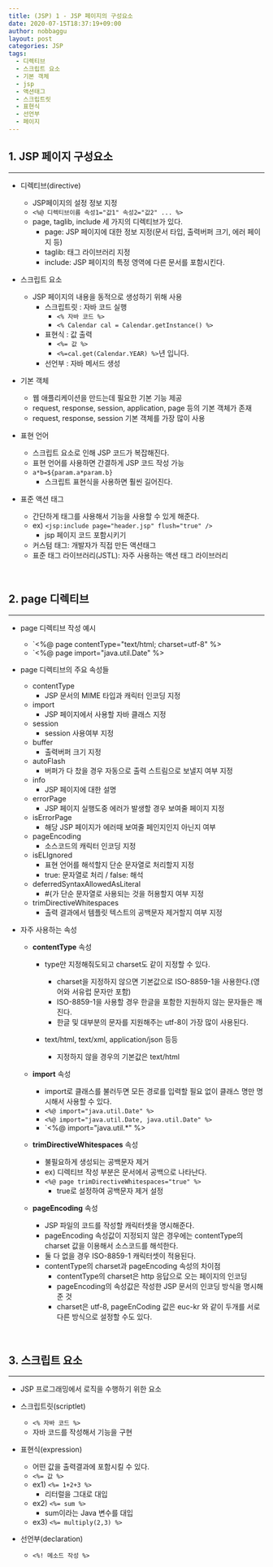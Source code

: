 ```yaml
---
title: (JSP) 1 - JSP 페이지의 구성요소
date: 2020-07-15T18:37:19+09:00
author: nobbaggu
layout: post
categories: JSP
tags:
  - 디렉티브
  - 스크립트 요소
  - 기본 객체
  - jsp
  - 액션태그
  - 스크립트릿
  - 표현식
  - 선언부
  - 페이지
---
```


## 1. JSP 페이지 구성요소 ##
----
	
+ 디렉티브(directive)
	+ JSP페이지의 설정 정보 지정
	+ `<%@ 디렉티브이름 속성1="값1" 속성2="값2" ... %>`
	+ page, taglib, include 세 가지의 디렉티브가 있다.
		+ page: JSP 페이지에 대한 정보 지정(문서 타입, 출력버퍼 크기, 에러 페이지 등)
		+ taglib: 태그 라이브러리 지정
		+ include: JSP 페이지의 특정 영역에 다른 문서를 포함시킨다.

+ 스크립트 요소
	+ JSP 페이지의 내용을 동적으로 생성하기 위해 사용
		+ 스크립트릿 : 자바 코드 실행
			+ `<% 자바 코드 %>`
			+ `<% Calendar cal = Calendar.getInstance() %>`
		+ 표현식 : 값 출력
			+ `<%= 값 %>`
			+ `<%=cal.get(Calendar.YEAR) %>`년 입니다.
		+ 선언부 : 자바 메서드 생성
		
+ 기본 객체
	+ 웹 애플리케이션을 만드는데 필요한 기본 기능 제공
	+ request, response, session, application, page 등의 기본 객체가 존재
	+ request, response, session 기본 객체를 가장 많이 사용
	
+ 표현 언어
	+ 스크립트 요소로 인해 JSP 코드가 복잡해진다.
	+ 표현 언어를 사용하면 간결하게 JSP 코드 작성 가능
	+ `a*b=${param.a*param.b}`
		+ 스크립트 표현식을 사용하면 훨씬 길어진다.
	
+ 표준 액션 태그
	+ 간단하게 태그를 사용해서 기능을 사용할 수 있게 해준다.
	+ ex) `<jsp:include page="header.jsp" flush="true" />`
		+ jsp 페이지 코드 포함시키기
	+ 커스텀 태그: 개발자가 직접 만든 액션태그
	+ 표준 태그 라이브러리(JSTL): 자주 사용하는 액션 태그 라이브러리

<br>

## 2. page 디렉티브 ##
----

+ page 디렉티브 작성 예시
	+ `<%@ page contentType="text/html; charset=utf-8" %>
	+ `<%@ page import="java.util.Date" %>
	
+ page 디렉티브의 주요 속성들
	+ contentType
		+ JSP 문서의 MIME 타입과 캐릭터 인코딩 지정
	+ import
		+ JSP 페이지에서 사용할 자바 클래스 지정
	+ session
		+ session 사용여부 지정
	+ buffer
		+ 출력버퍼 크기 지정
	+ autoFlash
		+ 버퍼가 다 찼을 경우 자동으로 출력 스트림으로 보낼지 여부 지정
	+ info
		+ JSP 페이지에 대한 설명
	+ errorPage
		+ JSP 페이지 실행도중 에러가 발생할 경우 보여줄 페이지 지정
	+ isErrorPage
		+ 해당 JSP 페이지가 에러때 보여줄 페인지인지 아닌지 여부
	+ pageEncoding
		+ 소스코드의 캐릭터 인코딩 지정
	+ isELIgnored
		+ 표현 언어를 해석할지 단순 문자열로 처리할지 지정
		+ true: 문자열로 처리 / false: 해석
	+ deferredSyntaxAllowedAsLiteral
		+ #{가 단순 문자열로 사용되는 것을 허용할지 여부 지정
	+ trimDirectiveWhitespaces
		+ 출력 결과에서 템플릿 텍스트의 공백문자 제거할지 여부 지정
	
+ 자주 사용하는 속성
	+ **contentType** 속성
		+ type만 지정해줘도되고 charset도 같이 지정할 수 있다.
			+ charset을 지정하지 않으면 기본값으로 ISO-8859-1을 사용한다.(영어와 서유럽 문자만 포함)
			+ ISO-8859-1을 사용할 경우 한글을 포함한 지원하지 않는 문자들은 깨진다.
			+ 한글 및 대부분의 문자를 지원해주는 utf-8이 가장 많이 사용된다.
		
		+ text/html, text/xml, application/json 등등
			+ 지정하지 않을 경우의 기본값은 text/html

	+ **import** 속성
		+ import로 클래스를 불러두면 모든 경로를 입력할 필요 없이 클래스 명만 명시해서 사용할 수 있다.
		+ `<%@ import="java.util.Date" %>`
		+ `<%@ import="java.util.Date, java.util.Date" %>`
		+ `<%@ import="java.util.*" %>
		
	+ **trimDirectiveWhitespaces** 속성
		+ 불필요하게 생성되는 공백문자 제거
		+ ex) 디렉티브 작성 부분은 문서에서 공백으로 나타난다.
		+ `<%@ page trimDirectiveWhitespaces="true" %>`
			+ true로 설정하여 공백문자 제거 설정
			
	+ **pageEncoding** 속성
		+ JSP 파일의 코드를 작성할 캐릭터셋을 명시해준다.
		+ pageEncoding 속성값이 지정되지 않은 경우에는 contentType의 charset 값을 이용해서 소스코드를 해석한다.
		+ 둘 다 없을 경우 ISO-8859-1 캐릭터셋이 적용된다.
		+ contentType의 charset과 pageEncoding 속성의 차이점
			+ contentType의 charset은 http 응답으로 오는 페이지의 인코딩
			+ pageEncoding의 속성값은 작성한 JSP 문서의 인코딩 방식을 명시해 준 것
			+ charset은 utf-8, pageEnCoding 값은 euc-kr 와 같이 두개를 서로 다른 방식으로 설정할 수도 있다.
			
<br>

## 3. 스크립트 요소 ##
----

+ JSP 프로그래밍에서 로직을 수행하기 위한 요소

+ 스크립트릿(scriptlet)
	+ `<% 자바 코드 %>`
	+ 자바 코드를 작성해서 기능을 구현
	
+ 표현식(expression)
	+ 어떤 값을 출력결과에 포함시킬 수 있다.
	+ `<%= 값 %>`
	+ ex1) `<%= 1+2+3 %>`
		+ 리터럴을 그대로 대입
	+ ex2) `<%= sum %>`
		+ sum이라는 Java 변수를 대입
	+ ex3) `<%= multiply(2,3) %>`
		
+ 선언부(declaration)
	+ `<%! 메소드 작성 %>`
